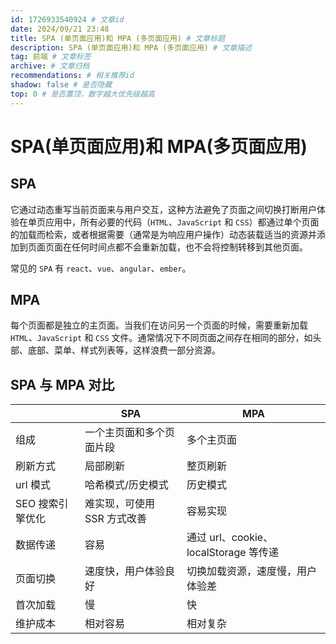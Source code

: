 ```yaml
---
id: 1726933540924 # 文章id
date: 2024/09/21 23:48
title: SPA (单页面应用)和 MPA (多页面应用) # 文章标题
description: SPA (单页面应用)和 MPA (多页面应用) # 文章描述
tag: 前端 # 文章标签
archive: # 文章归档
recommendations: # 相关推荐id
shadow: false # 是否隐藏
top: 0 # 是否置顶，数字越大优先级越高
---
```


# SPA(单页面应用)和 MPA(多页面应用)

## SPA

它通过动态重写当前页面来与用户交互，这种方法避免了页面之间切换打断用户体验在单页应用中，所有必要的代码（`HTML`、`JavaScript` 和 `CSS`）都通过单个页面的加载而检索，或者根据需要（通常是为响应用户操作）动态装载适当的资源并添加到页面页面在任何时间点都不会重新加载，也不会将控制转移到其他页面。

常见的 `SPA` 有 `react`、`vue`、`angular`、`ember`。

## MPA

每个页面都是独立的主页面。当我们在访问另一个页面的时候，需要重新加载 `HTML`、`JavaScript` 和 `CSS` 文件。通常情况下不同页面之间存在相同的部分，如头部、底部、菜单、样式列表等，这样浪费一部分资源。

## SPA 与 MPA 对比

|                  | SPA                         | MPA                                   |
| ---------------- | --------------------------- | ------------------------------------- |
| 组成             | 一个主页面和多个页面片段    | 多个主页面                            |
| 刷新方式         | 局部刷新                    | 整页刷新                              |
| url 模式         | 哈希模式/历史模式           | 历史模式                              |
| SEO 搜索引擎优化 | 难实现，可使用 SSR 方式改善 | 容易实现                              |
| 数据传递         | 容易                        | 通过 url、cookie、localStorage 等传递 |
| 页面切换         | 速度快，用户体验良好        | 切换加载资源，速度慢，用户体验差      |
| 首次加载         | 慢                          | 快                                    |
| 维护成本         | 相对容易                    | 相对复杂                              |
